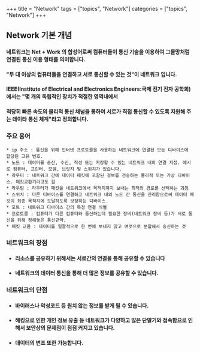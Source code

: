 +++
title = "Network"
tags = ["topics", "Network"]
categories = ["topics", "Network"]
+++

## Network 기본 개념
#### 네트워크는 Net + Work 의 합성어로써 컴퓨터들이 통신 기술을 이용하여 그물망처럼 연결된 통신 이용 형태를 의미합니다.
#### "두 대 이상의 컴퓨터들을 연결하고 서로 통신할 수 있는 것"이 네트워크 입니다.   
#### IEEE(Institute of Electrical and Electronics Engineers:국제 전기 전자 공학회)에서는 "몇 개의 독립적인 장치가 적절한 영역내에서
#### 적당히 빠른 속도의 물리적 통신 채널을 통하여 서로가 직접 통신할 수 있도록 지원해 주는 데이타 통신 체계"라고 정의합니다.

### 주요 용어
    * ip 주소 : 통신을 위해 인터넷 프로토콜을 사용하는 네트워크에 연결된 모든 디바이스에 할당된 고유 번호.
    * 노드 : 데이터를 송신, 수신, 작성 또는 저장할 수 있는 네트워크 내의 연결 지점. 예시로 컴퓨터, 프린터, 모뎀, 브릿지 및 스위치가 있습니다.  
    * 라우터 : 네트워크 간에 데이터 패킷에 포함된 정보를 전송하는 물리적 또는 가상 디바이스. 패킷교환기라고도 함
    * 라우팅 : 라우터가 패킷을 네트워크에서 목적지까지 보내는 최적의 경로를 선택하는 과정
    * 스위치 : 다른 디바이스를 연결하고 네트워크 내의 노드 간 통신을 관리함으로써 데이터 패킷이 최종 목적지에 도달하도록 보장하는 디바이스.
    * 포트 : 네트워크 디바이스 간의 특정 연결 식별
    * 프로토콜 : 컴퓨터가 다른 컴퓨터와 통신하는데 필요한 장비(네트워크 장비 등)가 서로 통신을 위해 정해놓은 통신규약.
    * 패킷 교환 : 데이터를 일괄적으로 한 번에 보내지 않고 여럿으로 분할해서 송신하는 것
    
### 네트워크의 장점
* #### 리소스를 공유하기 위해서는 서로간의 연결을 통해 공유할 수 있습니다
* #### 네트워크의 데이터 통신을 통해 더 많은 정보를 공유할 수 있습니다.

### 네트워크의 단점
* #### 바이러스나 악성코드 등 원치 않는 정보를 받게 될 수 있습니다.
* #### 해킹으로 인한 개인 정보 유출 등 네트워크가 다양하고 많은 단말기와 접속함으로 인해서 보안상의 문제점이 점점 커지고 있습니다.
* #### 데이터의 변조 또한 가능합니다.
